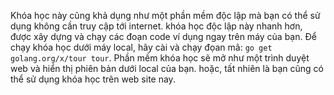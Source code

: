 Khóa học này cũng khả dụng như một phần mềm độc lập mà bạn có thể sử dụng không cần truy cập tới internet. khóa học độc lập này nhanh hơn, được xây dựng và chạy các đoạn code ví dụng ngay trên máy của bạn. Để chạy khóa học dưới máy local, hãy cài và chạy đọan mã: `go get golang.org/x/tour tour`. Phần mềm khóa học sẽ mở như một trình duyệt web và hiển thị phiên bản dưới local của bạn. hoặc, tất nhiên là bạn cũng có thể sử dụng khóa học trên web site nay.
